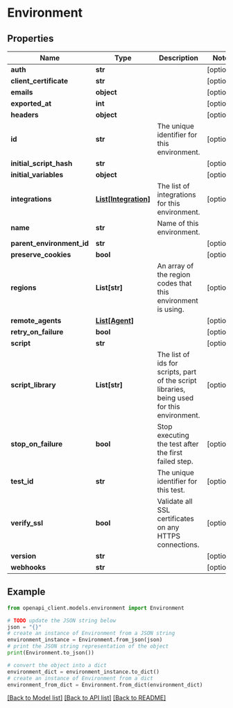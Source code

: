 # Environment


## Properties

Name | Type | Description | Notes
------------ | ------------- | ------------- | -------------
**auth** | **str** |  | [optional] 
**client_certificate** | **str** |  | [optional] 
**emails** | **object** |  | [optional] 
**exported_at** | **int** |  | [optional] 
**headers** | **object** |  | [optional] 
**id** | **str** | The unique identifier for this environment. | [optional] 
**initial_script_hash** | **str** |  | [optional] 
**initial_variables** | **object** |  | [optional] 
**integrations** | [**List[Integration]**](Integration.md) | The list of integrations for this environment. | [optional] 
**name** | **str** | Name of this environment. | 
**parent_environment_id** | **str** |  | [optional] 
**preserve_cookies** | **bool** |  | [optional] 
**regions** | **List[str]** | An array of the region codes that this environment is using. | [optional] 
**remote_agents** | [**List[Agent]**](Agent.md) |  | [optional] 
**retry_on_failure** | **bool** |  | [optional] 
**script** | **str** |  | [optional] 
**script_library** | **List[str]** | The list of ids for scripts, part of the script libraries, being used for this environment. | [optional] 
**stop_on_failure** | **bool** | Stop executing the test after the first failed step. | [optional] 
**test_id** | **str** | The unique identifier for this test. | [optional] 
**verify_ssl** | **bool** | Validate all SSL certificates on any HTTPS connections. | [optional] 
**version** | **str** |  | [optional] 
**webhooks** | **str** |  | [optional] 

## Example

```python
from openapi_client.models.environment import Environment

# TODO update the JSON string below
json = "{}"
# create an instance of Environment from a JSON string
environment_instance = Environment.from_json(json)
# print the JSON string representation of the object
print(Environment.to_json())

# convert the object into a dict
environment_dict = environment_instance.to_dict()
# create an instance of Environment from a dict
environment_from_dict = Environment.from_dict(environment_dict)
```
[[Back to Model list]](../README.md#documentation-for-models) [[Back to API list]](../README.md#documentation-for-api-endpoints) [[Back to README]](../README.md)


